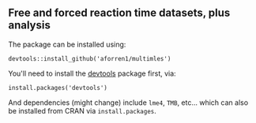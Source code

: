 
## Free and forced reaction time datasets, plus analysis

The package can be installed using:

    devtools::install_github('aforren1/multimles')

You'll need to install the [devtools](https://cran.r-project.org/web/packages/devtools/index.html) package first, via:

    install.packages('devtools')

And dependencies (might change) include `lme4`, `TMB`, etc... which can also be installed from CRAN via `install.packages`.
